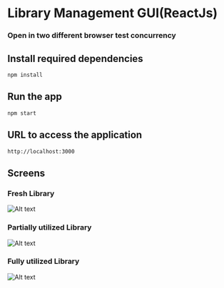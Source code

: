 # Library Management GUI(ReactJs)
### Open in two different browser test concurrency
 
## Install required dependencies

    npm install

## Run the app

    npm start

## URL to access the application 

    http://localhost:3000

## Screens
 
### Fresh Library
![Alt text](https://github.com/shaktics2015/library-frontend/blob/master/screenshots/1.png "Fresh Library")

### Partially utilized Library
![Alt text](https://github.com/shaktics2015/library-frontend/blob/master/screenshots/2.png "Partially utilized Library")

### Fully utilized Library
![Alt text](https://github.com/shaktics2015/library-frontend/blob/master/screenshots/3.png "Fully utilized Library")